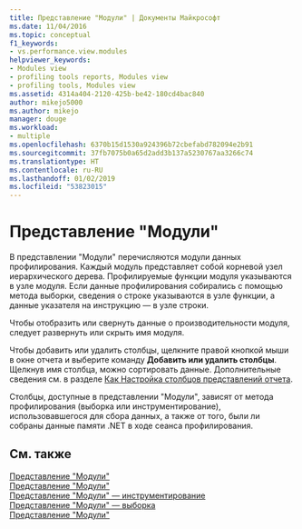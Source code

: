 ```yaml
---
title: Представление "Модули" | Документы Майкрософт
ms.date: 11/04/2016
ms.topic: conceptual
f1_keywords:
- vs.performance.view.modules
helpviewer_keywords:
- Modules view
- profiling tools reports, Modules view
- profiling tools, Modules view
ms.assetid: 4314a404-2120-425b-be42-180cd4bac840
author: mikejo5000
ms.author: mikejo
manager: douge
ms.workload:
- multiple
ms.openlocfilehash: 6370b15d1530a924396b72cbefabd782094e2b91
ms.sourcegitcommit: 37fb7075b0a65d2add3b137a5230767aa3266c74
ms.translationtype: HT
ms.contentlocale: ru-RU
ms.lasthandoff: 01/02/2019
ms.locfileid: "53823015"
---
```

# <a name="modules-view"></a>Представление "Модули"
В представлении "Модули" перечисляются модули данных профилирования. Каждый модуль представляет собой корневой узел иерархического дерева. Профилируемые функции модуля указываются в узле модуля. Если данные профилирования собирались с помощью метода выборки, сведения о строке указываются в узле функции, а данные указателя на инструкцию — в узле строки.  
  
 Чтобы отобразить или свернуть данные о производительности модуля, следует развернуть или скрыть имя модуля.  
  
 Чтобы добавить или удалить столбцы, щелкните правой кнопкой мыши в окне отчета и выберите команду **Добавить или удалить столбцы**. Щелкнув имя столбца, можно сортировать данные. Дополнительные сведения см. в разделе [Как Настройка столбцов представлений отчета](../profiling/how-to-customize-report-view-columns.md).  
  
 Столбцы, доступные в представлении "Модули", зависят от метода профилирования (выборка или инструментирование), использовавшегося для сбора данных, а также от того, были ли собраны данные памяти .NET в ходе сеанса профилирования.  
  
## <a name="see-also"></a>См. также  
 [Представление "Модули"](../profiling/modules-view-sampling-data.md)   
 [Представление "Модули"](../profiling/modules-view-instrumentation-data.md)   
 [Представление "Модули" — инструментирование](../profiling/modules-view-dotnet-memory-instrumentation-data.md)   
 [Представление "Модули" — выборка](../profiling/modules-view-dotnet-memory-sampling-data.md)   
 [Представление "Модули"](../profiling/modules-view-contention-data.md)